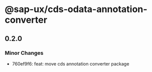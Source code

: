 # @sap-ux/cds-odata-annotation-converter

## 0.2.0

### Minor Changes

-   760ef9f6: feat: move cds annotation converter package
